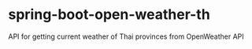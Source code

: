 # spring-boot-open-weather-th
API for getting current weather of Thai provinces from OpenWeather API
